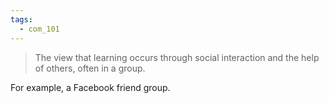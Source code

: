```yaml
---
tags:
  - com_101
---
```


> The view that learning occurs through social interaction and the help of others, often in a group.

For example, a Facebook friend group.